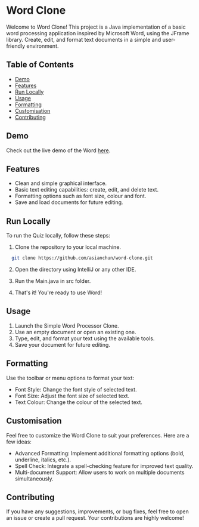 # Word Clone

Welcome to Word Clone! This project is a Java implementation of a basic word processing application inspired by Microsoft Word, using the JFrame library. Create, edit, and format text documents in a simple and user-friendly environment.


## Table of Contents

- [Demo](#demo)
- [Features](#features)
- [Run Locally](#run-locally)
- [Usage](#usage)
- [Formatting](#formatting)
- [Customisation](#customisation)
- [Contributing](#contributing)

## Demo

Check out the live demo of the Word [here](#).

## Features

- Clean and simple graphical interface.
- Basic text editing capabilities: create, edit, and delete text.
- Formatting options such as font size, colour and font.
- Save and load documents for future editing.

## Run Locally

To run the Quiz locally, follow these steps:

1. Clone the repository to your local machine.

```bash
  git clone https://github.com/asianchun/word-clone.git
```

2. Open the directory using IntelliJ or any other IDE.

3. Run the Main.java in src folder.

4. That's it! You're ready to use Word!

## Usage

1. Launch the Simple Word Processor Clone.
2. Use an empty document or open an existing one.
3. Type, edit, and format your text using the available tools.
4. Save your document for future editing.

## Formatting

Use the toolbar or menu options to format your text:

- Font Style: Change the font style of selected text.
- Font Size: Adjust the font size of selected text.
- Text Colour: Change the colour of the selected text.

## Customisation

Feel free to customize the Word Clone to suit your preferences. Here are a few ideas:

- Advanced Formatting: Implement additional formatting options (bold, underline, italics, etc.).
- Spell Check: Integrate a spell-checking feature for improved text quality.
- Multi-document Support: Allow users to work on multiple documents simultaneously.

## Contributing

If you have any suggestions, improvements, or bug fixes, feel free to open an issue or create a pull request. Your contributions are highly welcome!

